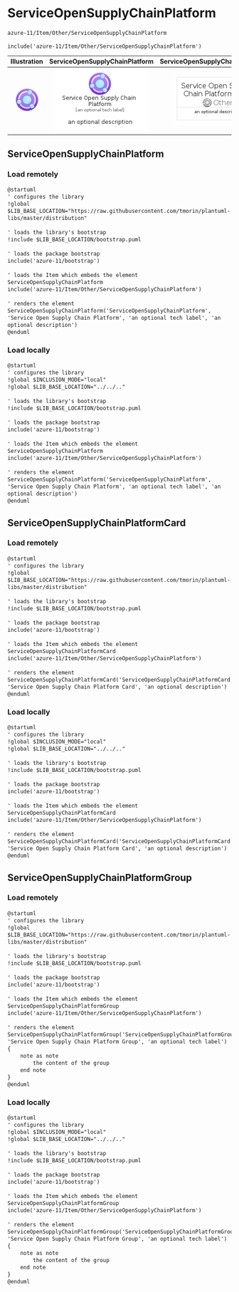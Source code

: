 # ServiceOpenSupplyChainPlatform


```text
azure-11/Item/Other/ServiceOpenSupplyChainPlatform
```

```text
include('azure-11/Item/Other/ServiceOpenSupplyChainPlatform')
```



| Illustration | ServiceOpenSupplyChainPlatform | ServiceOpenSupplyChainPlatformCard | ServiceOpenSupplyChainPlatformGroup |
| :---: | :---: | :---: | :---: |
| ![illustration for Illustration](../../../azure-11/Item/Other/ServiceOpenSupplyChainPlatform.png) | ![illustration for ServiceOpenSupplyChainPlatform](../../../azure-11/Item/Other/ServiceOpenSupplyChainPlatform.Local.png) | ![illustration for ServiceOpenSupplyChainPlatformCard](../../../azure-11/Item/Other/ServiceOpenSupplyChainPlatformCard.Local.png) | ![illustration for ServiceOpenSupplyChainPlatformGroup](../../../azure-11/Item/Other/ServiceOpenSupplyChainPlatformGroup.Local.png) |




## ServiceOpenSupplyChainPlatform

### Load remotely
```plantuml
@startuml
' configures the library
!global $LIB_BASE_LOCATION="https://raw.githubusercontent.com/tmorin/plantuml-libs/master/distribution"

' loads the library's bootstrap
!include $LIB_BASE_LOCATION/bootstrap.puml

' loads the package bootstrap
include('azure-11/bootstrap')

' loads the Item which embeds the element ServiceOpenSupplyChainPlatform
include('azure-11/Item/Other/ServiceOpenSupplyChainPlatform')

' renders the element
ServiceOpenSupplyChainPlatform('ServiceOpenSupplyChainPlatform', 'Service Open Supply Chain Platform', 'an optional tech label', 'an optional description')
@enduml
```

### Load locally
```plantuml
@startuml
' configures the library
!global $INCLUSION_MODE="local"
!global $LIB_BASE_LOCATION="../../.."

' loads the library's bootstrap
!include $LIB_BASE_LOCATION/bootstrap.puml

' loads the package bootstrap
include('azure-11/bootstrap')

' loads the Item which embeds the element ServiceOpenSupplyChainPlatform
include('azure-11/Item/Other/ServiceOpenSupplyChainPlatform')

' renders the element
ServiceOpenSupplyChainPlatform('ServiceOpenSupplyChainPlatform', 'Service Open Supply Chain Platform', 'an optional tech label', 'an optional description')
@enduml
```

## ServiceOpenSupplyChainPlatformCard

### Load remotely
```plantuml
@startuml
' configures the library
!global $LIB_BASE_LOCATION="https://raw.githubusercontent.com/tmorin/plantuml-libs/master/distribution"

' loads the library's bootstrap
!include $LIB_BASE_LOCATION/bootstrap.puml

' loads the package bootstrap
include('azure-11/bootstrap')

' loads the Item which embeds the element ServiceOpenSupplyChainPlatformCard
include('azure-11/Item/Other/ServiceOpenSupplyChainPlatform')

' renders the element
ServiceOpenSupplyChainPlatformCard('ServiceOpenSupplyChainPlatformCard', 'Service Open Supply Chain Platform Card', 'an optional description')
@enduml
```

### Load locally
```plantuml
@startuml
' configures the library
!global $INCLUSION_MODE="local"
!global $LIB_BASE_LOCATION="../../.."

' loads the library's bootstrap
!include $LIB_BASE_LOCATION/bootstrap.puml

' loads the package bootstrap
include('azure-11/bootstrap')

' loads the Item which embeds the element ServiceOpenSupplyChainPlatformCard
include('azure-11/Item/Other/ServiceOpenSupplyChainPlatform')

' renders the element
ServiceOpenSupplyChainPlatformCard('ServiceOpenSupplyChainPlatformCard', 'Service Open Supply Chain Platform Card', 'an optional description')
@enduml
```

## ServiceOpenSupplyChainPlatformGroup

### Load remotely
```plantuml
@startuml
' configures the library
!global $LIB_BASE_LOCATION="https://raw.githubusercontent.com/tmorin/plantuml-libs/master/distribution"

' loads the library's bootstrap
!include $LIB_BASE_LOCATION/bootstrap.puml

' loads the package bootstrap
include('azure-11/bootstrap')

' loads the Item which embeds the element ServiceOpenSupplyChainPlatformGroup
include('azure-11/Item/Other/ServiceOpenSupplyChainPlatform')

' renders the element
ServiceOpenSupplyChainPlatformGroup('ServiceOpenSupplyChainPlatformGroup', 'Service Open Supply Chain Platform Group', 'an optional tech label') {
    note as note
        the content of the group
    end note
}
@enduml
```

### Load locally
```plantuml
@startuml
' configures the library
!global $INCLUSION_MODE="local"
!global $LIB_BASE_LOCATION="../../.."

' loads the library's bootstrap
!include $LIB_BASE_LOCATION/bootstrap.puml

' loads the package bootstrap
include('azure-11/bootstrap')

' loads the Item which embeds the element ServiceOpenSupplyChainPlatformGroup
include('azure-11/Item/Other/ServiceOpenSupplyChainPlatform')

' renders the element
ServiceOpenSupplyChainPlatformGroup('ServiceOpenSupplyChainPlatformGroup', 'Service Open Supply Chain Platform Group', 'an optional tech label') {
    note as note
        the content of the group
    end note
}
@enduml
```

